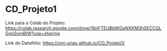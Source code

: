 # CD_Projeto1

Link para o Colab do Projeto: https://colab.research.google.com/drive/16nFTEUBbWGqNXKM3hSECCQLGvpSymBIW?usp=sharing

Link do Datafólio: https://vini-urias.github.io/CD_Projeto1/
